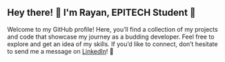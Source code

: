<h2 align="left">Hey there! 👋 I'm Rayan, EPITECH Student 🚀</h2>

<p align="left">
  Welcome to my GitHub profile! Here, you’ll find a collection of my projects and code that showcase my journey as a budding developer.  
  Feel free to explore and get an idea of my skills. If you’d like to connect, don’t hesitate to send me a message on <a href="www.linkedin.com/in/rayan-ouerdane/" target="_blank">LinkedIn</a>! 💬  
</p>
